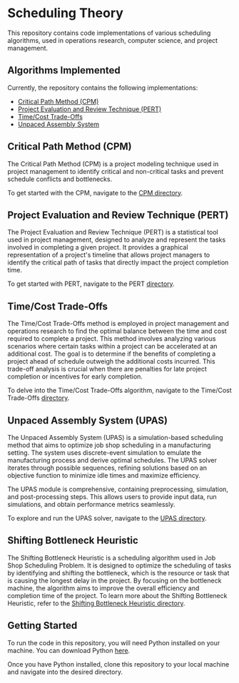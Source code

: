 # Scheduling Theory

This repository contains code implementations of various scheduling algorithms, used in operations research, computer science, and project management.

## Algorithms Implemented

Currently, the repository contains the following implementations:

- [Critical Path Method (CPM)](./CPM/)
- [Project Evaluation and Review Technique (PERT)](./PERT/)
- [Time/Cost Trade-Offs](./Time_Cost_Trade_Off/)
- [Unpaced Assembly System](./UPAS/)

## Critical Path Method (CPM)
The Critical Path Method (CPM) is a project modeling technique used in project management to identify critical and non-critical tasks and prevent schedule conflicts and bottlenecks.

To get started with the CPM, navigate to the [CPM directory](./CPM/).

## Project Evaluation and Review Technique (PERT)
The Project Evaluation and Review Technique (PERT) is a statistical tool used in project management, designed to analyze and represent the tasks involved in completing a given project. It provides a graphical representation of a project's timeline that allows project managers to identify the critical path of tasks that directly impact the project completion time.

To get started with PERT, navigate to the PERT [directory](./PERT/).

## Time/Cost Trade-Offs
The Time/Cost Trade-Offs method is employed in project management and operations research to find the optimal balance between the time and cost required to complete a project. This method involves analyzing various scenarios where certain tasks within a project can be accelerated at an additional cost. The goal is to determine if the benefits of completing a project ahead of schedule outweigh the additional costs incurred. This trade-off analysis is crucial when there are penalties for late project completion or incentives for early completion.

To delve into the Time/Cost Trade-Offs algorithm, navigate to the Time/Cost Trade-Offs [directory](./Time_Cost_Trade_Off/).

## Unpaced Assembly System (UPAS)
The Unpaced Assembly System (UPAS) is a simulation-based scheduling method that aims to optimize job shop scheduling in a manufacturing setting. The system uses discrete-event simulation to emulate the manufacturing process and derive optimal schedules. The UPAS solver iterates through possible sequences, refining solutions based on an objective function to minimize idle times and maximize efficiency.

The UPAS module is comprehensive, containing preprocessing, simulation, and post-processing steps. This allows users to provide input data, run simulations, and obtain performance metrics seamlessly.

To explore and run the UPAS solver, navigate to the [UPAS directory](./UPAS/).

## Shifting Bottleneck Heuristic
The Shifting Bottleneck Heuristic is a scheduling algorithm used in Job Shop Scheduling Problem. It is designed to optimize the scheduling of tasks by identifying and shifting the bottleneck, which is the resource or task that is causing the longest delay in the project. By focusing on the bottleneck machine, the algorithm aims to improve the overall efficiency and completion time of the project. To learn more about the Shifting Bottleneck Heuristic, refer to the [Shifting Bottleneck Heuristic directory](./Shifting_Bottleneck/).

## Getting Started

To run the code in this repository, you will need Python installed on your machine. You can download Python [here](https://www.python.org/downloads/).

Once you have Python installed, clone this repository to your local machine and navigate into the desired directory.
